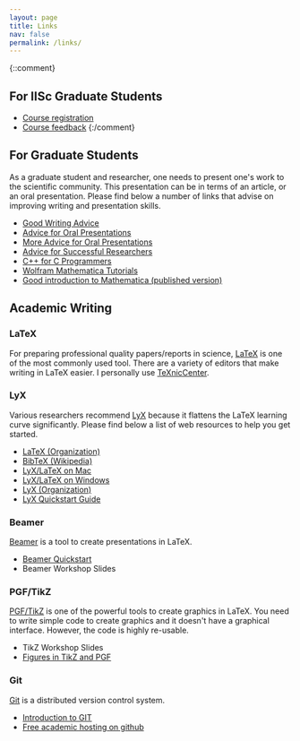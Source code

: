 ```yaml
---
layout: page
title: Links
nav: false
permalink: /links/
---
```


{::comment}
## For IISc Graduate Students
- [Course registration](https://academics.iisc.ac.in/)
- [Course feedback](http://coursefeedback.iisc.ac.in/SignIn.aspx)
{:/comment}

## For Graduate Students
As a graduate student and researcher, one needs to present one's work to the scientific community. This presentation can be in terms of an article, or an oral presentation. Please find below a number of links that advise on improving writing and presentation skills.
- [Good Writing Advice](http://www.sciencesitescom.com/pdfs/spahn-article.pdf)
- [Advice for Oral Presentations](http://pages.cs.wisc.edu/~markhill/conference-talk.html)
- [More Advice for Oral Presentations](http://www.cs.berkeley.edu/~jrs/speaking.html)
- [Advice for Successful Researchers](http://aclinks.wordpress.com/)
- [C++ for C Programmers](http://www.4p8.com/eric.brasseur/cppcen.html)
- [Wolfram Mathematica Tutorials](http://www.wolfram.com/learningcenter/tutorialcollection/ )
- [Good introduction to Mathematica (published version)](http://www.amazon.com/Mathematica-Problem-Centered-Approach-Undergraduate-Mathematics/dp/1849962502 )


## Academic Writing
### LaTeX
For preparing professional quality papers/reports in science, [LaTeX](http://en.wikipedia.org/wiki/LaTeX) is one of the most commonly used tool. There are a variety of editors that make writing in LaTeX easier. I personally use [TeXnicCenter](http://en.wikipedia.org/wiki/TeXnicCenter). 

### LyX
Various researchers recommend [LyX](http://en.wikipedia.org/wiki/LyX) because it flattens the LaTeX learning curve significantly. Please find below a list of web resources to help you get started.

- [LaTeX (Organization)](http://www.latex-project.org/)
- [BibTeX (Wikipedia)](http://en.wikipedia.org/wiki/BibTeX)
- [LyX/LaTeX on Mac](http://wiki.lyx.org/LyX/LyXOnMac?from=LyX.Mac)
- [LyX/LaTeX on Windows](http://wiki.lyx.org/Windows/Windows)
- [LyX (Organization)](http://www.lyx.org/)
- [LyX Quickstart Guide](http://heather.cs.ucdavis.edu/~matloff/lyx.html )

### Beamer 
[Beamer](http://en.wikipedia.org/wiki/Beamer_%28LaTeX%29) is a tool to create presentations in LaTeX.
- [Beamer Quickstart](http://www.math.umbc.edu/~rouben/beamer/ )
- Beamer Workshop Slides

### PGF/TikZ
[PGF/TikZ](http://en.wikipedia.org/wiki/PGF/TikZ) is one of the powerful tools to create graphics in LaTeX. You need to write simple code to create graphics and it doesn't have a graphical interface. However, the code is highly re-usable. 
- TikZ Workshop Slides
- [Figures in TikZ and PGF](http://www.texample.net/tikz/ )

### Git
[Git](http://en.wikipedia.org/wiki/Git_%28software%29) is a distributed version control system. 
- [Introduction to GIT](http://www.git-tower.com/learn/ebook/command-line/introduction)
- [Free academic hosting on github](http://web.calstatela.edu/academic/ecst/cs/docs/GitHub_HOWTO.pdf)
